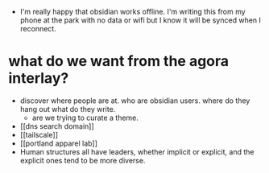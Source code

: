 - I'm really happy that obsidian works offline. I'm writing this from my phone at the park with no data or wifi but I know it will be synced when I reconnect. 

# what do we want from the agora interlay? 
- discover where people are at. who are obsidian users. where do they hang out what do they write. 
	- are we trying to curate a theme. 
- [[dns search domain]]
- [[tailscale]]
- [[portland apparel lab]]
- Human structures all have leaders, whether implicit or explicit, and the explicit ones tend to be more diverse.